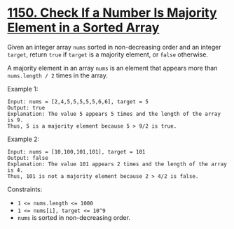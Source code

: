 [1150. Check If a Number Is Majority Element in a Sorted Array](https://leetcode.com/problems/check-if-a-number-is-majority-element-in-a-sorted-array/)
===============================================================

Given an integer array `nums` sorted in non-decreasing order and an integer
`target`, return `true` if `target` is a majority element, or `false` otherwise.

A majority element in an array `nums` is an element that appears more than
`nums.length / 2` times in the array.

Example 1:
```
Input: nums = [2,4,5,5,5,5,5,6,6], target = 5
Output: true
Explanation: The value 5 appears 5 times and the length of the array is 9.
Thus, 5 is a majority element because 5 > 9/2 is true.
```

Example 2:
```
Input: nums = [10,100,101,101], target = 101
Output: false
Explanation: The value 101 appears 2 times and the length of the array is 4.
Thus, 101 is not a majority element because 2 > 4/2 is false.
```

Constraints:
 - `1 <= nums.length <= 1000`
 - `1 <= nums[i], target <= 10^9`
 - `nums` is sorted in non-decreasing order.

